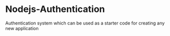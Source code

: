 # Nodejs-Authentication
Authentication system which can be used as a starter code for creating any new
application
